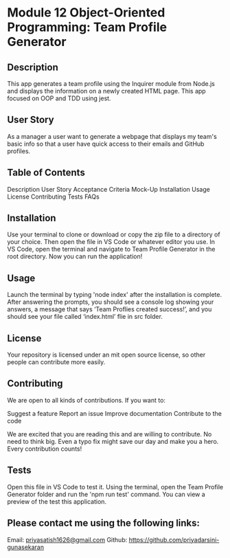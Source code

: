 # Module 12 Object-Oriented Programming: Team Profile Generator

## Description

This app generates a team profile using the Inquirer module from Node.js and displays the information on a newly created HTML page. This app focused on OOP and TDD using jest.


## User Story

As a manager a user want to generate a webpage that displays my team's basic info so that a user have quick access to their emails and GitHub profiles.

## Table of Contents 

Description
User Story
Acceptance Criteria
Mock-Up
Installation
Usage
License
Contributing
Tests
FAQs

## Installation

Use your terminal to clone or download or copy the zip file to a directory of your choice. Then open the file in VS Code or whatever editor you use. In VS Code, open the terminal and navigate to Team Profile Generator in the root directory. Now you can run the application!

##  Usage
Launch the terminal by typing 'node index' after the installation is complete. After answering the prompts, you should see a console log showing your answers, a message that says ‘Team Proflies created success!’, and you should see your file called ‘index.html’ flie in src folder.

## License

Your repository is licensed under an mit open source license, so other people can contribute more easily.

## Contributing
We are open to all kinds of contributions. If you want to:

Suggest a feature
Report an issue
Improve documentation
Contribute to the code

We are excited that you are reading this and are willing to contribute. No need to think big. Even a typo fix might save our day and make you a hero. Every contribution counts!

## Tests
Open this file in VS Code to test it. Using the terminal, open the Team Profile Generator folder and run the 'npm run test' command. You can view a preview of the test this application.

## Please contact me using the following links:

Email: priyasatish1626@gmail.com
Github: https://github.com/priyadarsini-gunasekaran 